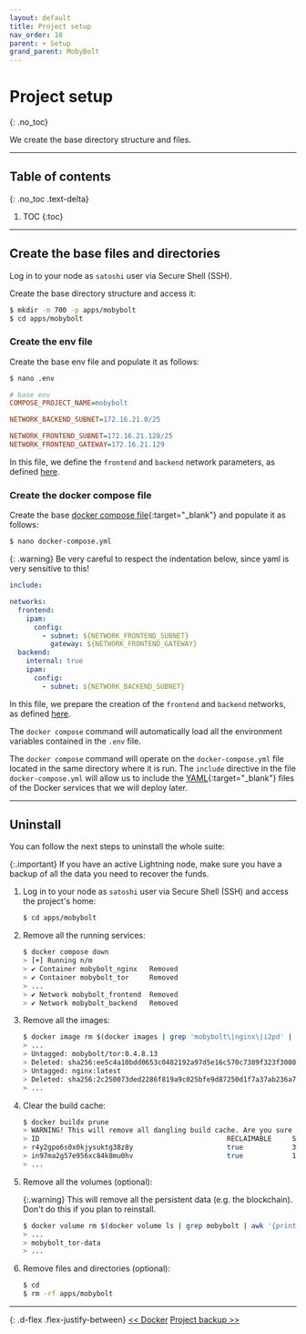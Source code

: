 ```yaml
---
layout: default
title: Project setup
nav_order: 10
parent: + Setup
grand_parent: MobyBolt
---
```

<!-- markdownlint-disable MD014 MD022 MD025 MD033 MD040 -->

# Project setup
{: .no_toc}

We create the base directory structure and files.

---

## Table of contents
{: .no_toc .text-delta}

1. TOC
{:toc}

---

## Create the base files and directories

Log in to your node as `satoshi` user via Secure Shell (SSH).

Create the base directory structure and access it:

   ```sh
   $ mkdir -m 700 -p apps/mobybolt
   $ cd apps/mobybolt
   ```

### Create the env file

Create the base env file and populate it as follows:

```sh
$ nano .env
```

```ini
# base env
COMPOSE_PROJECT_NAME=mobybolt

NETWORK_BACKEND_SUBNET=172.16.21.0/25

NETWORK_FRONTEND_SUBNET=172.16.21.128/25
NETWORK_FRONTEND_GATEWAY=172.16.21.129

```

In this file, we define the `frontend` and `backend` network parameters, as defined [here](../../mobybolt#network-isolation).

### Create the docker compose file

Create the base [docker compose file](https://docs.docker.com/compose/compose-file/compose-file-v3/){:target="_blank"} and populate it as follows:

```sh
$ nano docker-compose.yml
```

{: .warning}
Be very careful to respect the indentation below, since yaml is very sensitive to this!

```yaml
include:

networks:
  frontend:
    ipam:
      config:
        - subnet: ${NETWORK_FRONTEND_SUBNET}
          gateway: ${NETWORK_FRONTEND_GATEWAY}
  backend:
    internal: true
    ipam:
      config:
        - subnet: ${NETWORK_BACKEND_SUBNET}

```

In this file, we prepare the creation of the `frontend` and `backend` networks, as defined [here](../../mobybolt#network-isolation).

The `docker compose` command will automatically load all the environment variables contained in the `.env` file.

The `docker compose` command will operate on the `docker-compose.yml` file located in the same directory where it is run. The `include` directive in the file `docker-compose.yml` will allow us to include the [YAML](https://yaml.org/){:target="_blank"} files of the Docker services that we will deploy later.

---

## Uninstall

You can follow the next steps to uninstall the whole suite:

{:.important}
If you have an active Lightning node, make sure you have a backup of all the data you need to recover the funds.

1. Log in to your node as `satoshi` user via Secure Shell (SSH) and access the project's home:

   ```sh
   $ cd apps/mobybolt
   ```

2. Remove all the running services:

   ```sh
   $ docker compose down
   > [+] Running n/m
   > ✔ Container mobybolt_nginx   Removed 
   > ✔ Container mobybolt_tor     Removed
   > ...
   > ✔ Network mobybolt_frontend  Removed 
   > ✔ Network mobybolt_backend   Removed 
   ```

3. Remove all the images:

   ```sh
   $ docker image rm $(docker images | grep 'mobybolt\|nginx\|i2pd' | awk '{print $3}')
   > ...
   > Untagged: mobybolt/tor:0.4.8.13
   > Deleted: sha256:ee5c4a10bdd0653c0482192a97d5e16c570c7389f323f3008b9c76cab7a8eaf9
   > Untagged: nginx:latest
   > Deleted: sha256:2c250073ded2286f819a9c025bfe9d87250d1f7a37ab236a7b61aec31e4c63d8
   > ...
   ```

4. Clear the build cache:

   ```sh
   $ docker buildx prune
   > WARNING! This will remove all dangling build cache. Are you sure you want to continue? [y/N] y
   > ID                                              RECLAIMABLE     SIZE            LAST ACCESSED
   > r4y2gpo6s0x0kjysuktg38z8y                       true            398B            6 hours ago
   > in97ma2g57e956xc84k8mu0hv                       true            15.38kB         44 hours ago
   > ...
   ``` 

5. Remove all the volumes (optional):

   {:.warning}
   This will remove all the persistent data (e.g. the blockchain). Don't do this if you plan to reinstall.

   ```sh
   $ docker volume rm $(docker volume ls | grep mobybolt | awk '{print $2}')
   > ...
   > mobybolt_tor-data
   > ...
   ```

6. Remove files and directories (optional):

   ```sh
   $ cd
   $ rm -rf apps/mobybolt
   ```

---

{: .d-flex .flex-justify-between}
[<< Docker](../../system/docker)
[Project backup >>](project-backup)
